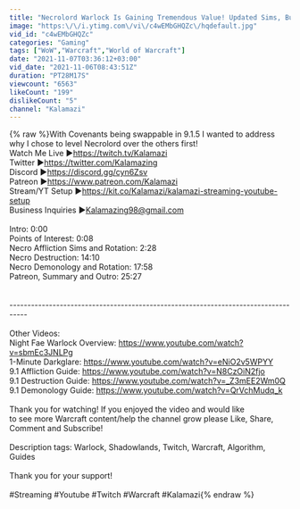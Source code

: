```yaml
---
title: "Necrolord Warlock Is Gaining Tremendous Value! Updated Sims, Builds and Why I Chose It First"
image: "https:\/\/i.ytimg.com\/vi\/c4wEMbGHQZc\/hqdefault.jpg"
vid_id: "c4wEMbGHQZc"
categories: "Gaming"
tags: ["WoW","Warcraft","World of Warcraft"]
date: "2021-11-07T03:36:12+03:00"
vid_date: "2021-11-06T08:43:51Z"
duration: "PT28M17S"
viewcount: "6563"
likeCount: "199"
dislikeCount: "5"
channel: "Kalamazi"
---
```

{% raw %}With Covenants being swappable in 9.1.5 I wanted to address why I chose to level Necrolord over the others first! <br />Watch Me Live ►<a rel="nofollow" target="blank" href="https://twitch.tv/Kalamazi">https://twitch.tv/Kalamazi</a><br />Twitter ►<a rel="nofollow" target="blank" href="https://twitter.com/Kalamazing">https://twitter.com/Kalamazing</a><br />Discord ►<a rel="nofollow" target="blank" href="https://discord.gg/cyn6Zsv">https://discord.gg/cyn6Zsv</a><br />Patreon ►<a rel="nofollow" target="blank" href="https://www.patreon.com/Kalamazi">https://www.patreon.com/Kalamazi</a><br />Stream/YT Setup ►<a rel="nofollow" target="blank" href="https://kit.co/Kalamazi/kalamazi-streaming-youtube-setup">https://kit.co/Kalamazi/kalamazi-streaming-youtube-setup</a><br />Business Inquiries ►Kalamazing98@gmail.com<br /><br />Intro: 0:00<br />Points of Interest: 0:08<br />Necro Affliction Sims and Rotation: 2:28<br />Necro Destruction: 14:10<br />Necro Demonology and Rotation: 17:58<br />Patreon, Summary and Outro: 25:27<br /><br /><br />-----------------------------------------------------------------------------------<br /><br />Other Videos:<br />Night Fae Warlock Overview: <a rel="nofollow" target="blank" href="https://www.youtube.com/watch?v=sbmEc3JNLPg">https://www.youtube.com/watch?v=sbmEc3JNLPg</a><br />1-Minute Darkglare: <a rel="nofollow" target="blank" href="https://www.youtube.com/watch?v=eNiO2v5WPYY">https://www.youtube.com/watch?v=eNiO2v5WPYY</a><br />9.1 Affliction Guide: <a rel="nofollow" target="blank" href="https://www.youtube.com/watch?v=N8CzOiN2fjo">https://www.youtube.com/watch?v=N8CzOiN2fjo</a><br />9.1 Destruction Guide: <a rel="nofollow" target="blank" href="https://www.youtube.com/watch?v=_Z3mEE2Wm0Q">https://www.youtube.com/watch?v=_Z3mEE2Wm0Q</a><br />9.1 Demonology Guide: <a rel="nofollow" target="blank" href="https://www.youtube.com/watch?v=QrVchMudq_k">https://www.youtube.com/watch?v=QrVchMudq_k</a><br /><br />Thank you for watching! If you enjoyed the video and would like <br />to see more Warcraft content/help the channel grow please Like, Share, Comment and Subscribe!<br /><br />Description tags: Warlock, Shadowlands, Twitch, Warcraft, Algorithm, Guides<br /><br />Thank you for your support! <br /><br />#Streaming #Youtube #Twitch #Warcraft #Kalamazi{% endraw %}
